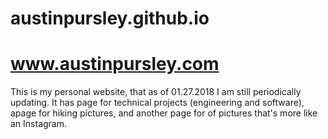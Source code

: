 # austinpursley.github.io
# www.austinpursley.com
This is my personal website, that as of 01.27.2018 I am still periodically updating. It has page for technical projects
(engineering and software), apage for hiking pictures, and another page for of pictures that's more like an Instagram.
